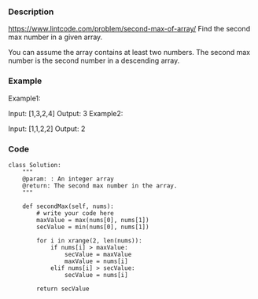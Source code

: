### Description
https://www.lintcode.com/problem/second-max-of-array/
Find the second max number in a given array.

You can assume the array contains at least two numbers.
The second max number is the second number in a descending array.

### Example
Example1:

Input: [1,3,2,4]
Output: 3
Example2:

Input: [1,1,2,2]
Output: 2

### Code
```
class Solution:
    """
    @param: : An integer array
    @return: The second max number in the array.
    """

    def secondMax(self, nums):
        # write your code here
        maxValue = max(nums[0], nums[1])
        secValue = min(nums[0], nums[1])
        
        for i in xrange(2, len(nums)):
            if nums[i] > maxValue:
                secValue = maxValue
                maxValue = nums[i]
            elif nums[i] > secValue:
                secValue = nums[i]
                
        return secValue
```
